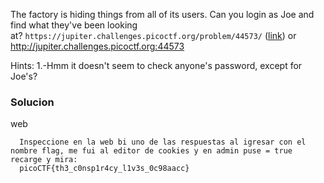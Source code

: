 The factory is hiding things from all of its users. Can you login as Joe and find what they've been looking at? `https://jupiter.challenges.picoctf.org/problem/44573/` ([link](https://jupiter.challenges.picoctf.org/problem/44573/)) or http://jupiter.challenges.picoctf.org:44573

Hints:
1.-Hmm it doesn't seem to check anyone's password, except for Joe's?

### Solucion
web
```
  Inspeccione en la web bi uno de las respuestas al igresar con el nombre flag, me fui al editor de cookies y en admin puse = true recarge y mira:
  picoCTF{th3_c0nsp1r4cy_l1v3s_0c98aacc}
```  